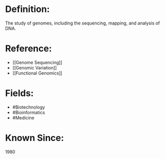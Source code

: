 

# Definition:
The study of genomes, including the sequencing, mapping, and analysis of DNA.

# Reference:
- [[Genome Sequencing]]
- [[Genomic Variation]]
- [[Functional Genomics]]

# Fields: 
- #Biotechnology
- #Bioinformatics
- #Medicine

# Known Since:
1980

